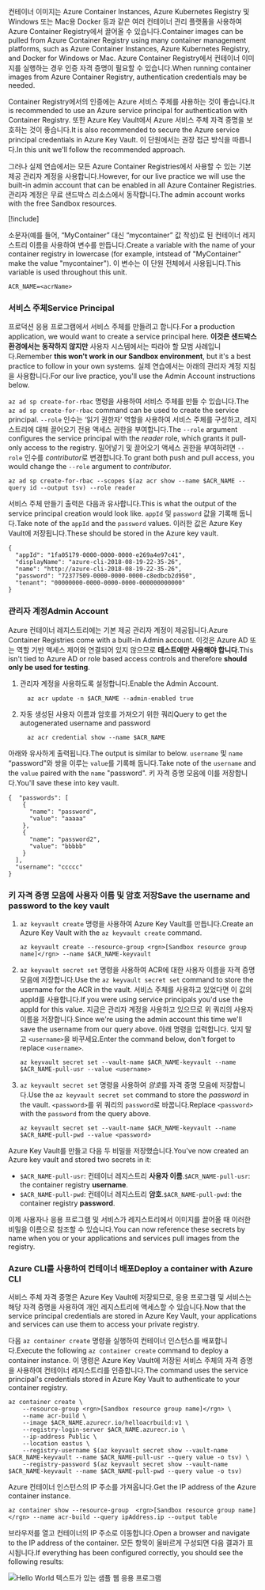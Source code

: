 <span data-ttu-id="4cad1-101">컨테이너 이미지는 Azure Container Instances, Azure Kubernetes Registry 및 Windows 또는 Mac용 Docker 등과 같은 여러 컨테이너 관리 플랫폼을 사용하여 Azure Container Registry에서 끌어올 수 있습니다.</span><span class="sxs-lookup"><span data-stu-id="4cad1-101">Container images can be pulled from Azure Container Registry using many container management platforms, such as Azure Container Instances, Azure Kubernetes Registry, and Docker for Windows or Mac.</span></span> <span data-ttu-id="4cad1-102">Azure Container Registry에서 컨테이너 이미지를 실행하는 경우 인증 자격 증명이 필요할 수 있습니다.</span><span class="sxs-lookup"><span data-stu-id="4cad1-102">When running container images from Azure Container Registry, authentication credentials may be needed.</span></span> 

<span data-ttu-id="4cad1-103">Container Registry에서의 인증에는 Azure 서비스 주체를 사용하는 것이 좋습니다.</span><span class="sxs-lookup"><span data-stu-id="4cad1-103">It is recommended to use an Azure service principal for authentication with Container Registry.</span></span> <span data-ttu-id="4cad1-104">또한 Azure Key Vault에서 Azure 서비스 주체 자격 증명을 보호하는 것이 좋습니다.</span><span class="sxs-lookup"><span data-stu-id="4cad1-104">It is also recommended to secure the Azure service principal credentials in Azure Key Vault.</span></span> <span data-ttu-id="4cad1-105">이 단원에서는 권장 접근 방식을 따릅니다.</span><span class="sxs-lookup"><span data-stu-id="4cad1-105">In this unit we'll follow the recommended approach.</span></span>

<span data-ttu-id="4cad1-106">그러나 실제 연습에서는 모든 Azure Container Registries에서 사용할 수 있는 기본 제공 관리자 계정을 사용합니다.</span><span class="sxs-lookup"><span data-stu-id="4cad1-106">However, for our live practice we will use the built-in admin account that can be enabled in all Azure Container Registries.</span></span> <span data-ttu-id="4cad1-107">관리자 계정은 무료 샌드박스 리소스에서 동작합니다.</span><span class="sxs-lookup"><span data-stu-id="4cad1-107">The admin account works with the free Sandbox resources.</span></span>

<!-- Activate the sandbox -->
[!include[](../../../includes/azure-sandbox-activate.md)]

<span data-ttu-id="4cad1-108">소문자(예를 들어, “MyContainer” 대신 “mycontainer” 값 작성)로 된 컨테이너 레지스트리 이름을 사용하여 변수를 만듭니다.</span><span class="sxs-lookup"><span data-stu-id="4cad1-108">Create a variable with the name of your container registry in lowercase (for example, intstead of "MyContainer" make the value "mycontainer").</span></span> <span data-ttu-id="4cad1-109">이 변수는 이 단원 전체에서 사용됩니다.</span><span class="sxs-lookup"><span data-stu-id="4cad1-109">This variable is used throughout this unit.</span></span>

```azurecli
ACR_NAME=<acrName>
```

### <a name="service-principal"></a><span data-ttu-id="4cad1-110">서비스 주체</span><span class="sxs-lookup"><span data-stu-id="4cad1-110">Service Principal</span></span>

<span data-ttu-id="4cad1-111">프로덕션 응용 프로그램에서 서비스 주체를 만들려고 합니다.</span><span class="sxs-lookup"><span data-stu-id="4cad1-111">For a production application, we would want to create a service principal here.</span></span> <span data-ttu-id="4cad1-112">**이것은 샌드박스 환경에서는 동작하지 않지만** 사용자 시스템에서는 따라야 할 모범 사례입니다.</span><span class="sxs-lookup"><span data-stu-id="4cad1-112">Remember **this won't work in our Sandbox environment**, but it's a best practice to follow in your own systems.</span></span> <span data-ttu-id="4cad1-113">실제 연습에서는 아래의 관리자 계정 지침을 사용합니다.</span><span class="sxs-lookup"><span data-stu-id="4cad1-113">For our live practice, you'll use the Admin Account instructions below.</span></span>

<span data-ttu-id="4cad1-114">`az ad sp create-for-rbac` 명령을 사용하여 서비스 주체를 만들 수 있습니다.</span><span class="sxs-lookup"><span data-stu-id="4cad1-114">The `az ad sp create-for-rbac` command can be used to create the service principal.</span></span> <span data-ttu-id="4cad1-115">`--role` 인수는 ‘읽기 권한자’ 역할을 사용하여 서비스 주체를 구성하고, 레지스트리에 대해 끌어오기 전용 액세스 권한을 부여합니다.</span><span class="sxs-lookup"><span data-stu-id="4cad1-115">The `--role` argument configures the service principal with the *reader* role, which grants it pull-only access to the registry.</span></span> <span data-ttu-id="4cad1-116">밀어넣기 및 끌어오기 액세스 권한을 부여하려면 `--role` 인수를 *contributor*로 변경합니다.</span><span class="sxs-lookup"><span data-stu-id="4cad1-116">To grant both push and pull access, you would change the `--role` argument to *contributor*.</span></span>

```azurecli
az ad sp create-for-rbac --scopes $(az acr show --name $ACR_NAME --query id --output tsv) --role reader
```

<span data-ttu-id="4cad1-117">서비스 주체 만들기 출력은 다음과 유사합니다.</span><span class="sxs-lookup"><span data-stu-id="4cad1-117">This is what the output of the service principal creation would look like.</span></span> <span data-ttu-id="4cad1-118">`appId` 및 `password` 값을 기록해 둡니다.</span><span class="sxs-lookup"><span data-stu-id="4cad1-118">Take note of the `appId` and the `password` values.</span></span> <span data-ttu-id="4cad1-119">이러한 값은 Azure Key Vault에 저장됩니다.</span><span class="sxs-lookup"><span data-stu-id="4cad1-119">These should be stored in the Azure key vault.</span></span>

```output
{
  "appId": "1fa05179-0000-0000-0000-e269a4e97c41",
  "displayName": "azure-cli-2018-08-19-22-35-26",
  "name": "http://azure-cli-2018-08-19-22-35-26",
  "password": "72377509-0000-0000-0000-c8edbcb2d950",
  "tenant": "00000000-0000-0000-0000-000000000000"
}
```

### <a name="admin-account"></a><span data-ttu-id="4cad1-120">관리자 계정</span><span class="sxs-lookup"><span data-stu-id="4cad1-120">Admin Account</span></span>

<span data-ttu-id="4cad1-121">Azure 컨테이너 레지스트리에는 기본 제공 관리자 계정이 제공됩니다.</span><span class="sxs-lookup"><span data-stu-id="4cad1-121">Azure Container Registries come with a built-in Admin account.</span></span> <span data-ttu-id="4cad1-122">이것은 Azure AD 또는 역할 기반 액세스 제어와 연결되어 있지 않으므로 **테스트에만 사용해야 합니다**.</span><span class="sxs-lookup"><span data-stu-id="4cad1-122">This isn't tied to Azure AD or role based access controls and therefore **should only be used for testing**.</span></span> 

1. <span data-ttu-id="4cad1-123">관리자 계정을 사용하도록 설정합니다.</span><span class="sxs-lookup"><span data-stu-id="4cad1-123">Enable the Admin Account.</span></span>
    ```azurecli
      az acr update -n $ACR_NAME --admin-enabled true
    ```

2. <span data-ttu-id="4cad1-124">자동 생성된 사용자 이름과 암호를 가져오기 위한 쿼리</span><span class="sxs-lookup"><span data-stu-id="4cad1-124">Query to get the autogenerated username and password</span></span>

    ```azurecli
      az acr credential show --name $ACR_NAME
    ```

<span data-ttu-id="4cad1-125">아래와 유사하게 출력됩니다.</span><span class="sxs-lookup"><span data-stu-id="4cad1-125">The output is similar to below.</span></span> <span data-ttu-id="4cad1-126">`username` 및 `name` “password”와 쌍을 이루는 `value`를 기록해 둡니다.</span><span class="sxs-lookup"><span data-stu-id="4cad1-126">Take note of the `username` and the `value` paired with the `name` "password".</span></span> <span data-ttu-id="4cad1-127">키 자격 증명 모음에 이를 저장합니다.</span><span class="sxs-lookup"><span data-stu-id="4cad1-127">You'll save these into key vault.</span></span>

```output
{  "passwords": [
    {
      "name": "password",
      "value": "aaaaa"
    },
    {
      "name": "password2",
      "value": "bbbbb"
    }
  ],
  "username": "ccccc"
}
```

### <a name="save-the-username-and-password-to-the-key-vault"></a><span data-ttu-id="4cad1-128">키 자격 증명 모음에 사용자 이름 및 암호 저장</span><span class="sxs-lookup"><span data-stu-id="4cad1-128">Save the username and password to the key vault</span></span>

1. <span data-ttu-id="4cad1-129">`az keyvault create` 명령을 사용하여 Azure Key Vault를 만듭니다.</span><span class="sxs-lookup"><span data-stu-id="4cad1-129">Create an Azure Key Vault with the `az keyvault create` command.</span></span>

    ```azurecli
    az keyvault create --resource-group <rgn>[Sandbox resource group name]</rgn> --name $ACR_NAME-keyvault
    ```

1. <span data-ttu-id="4cad1-130">`az keyvault secret set` 명령을 사용하여 ACR에 대한 사용자 이름을 자격 증명 모음에 저장합니다.</span><span class="sxs-lookup"><span data-stu-id="4cad1-130">Use the `az keyvault secret set` command to store the username for the ACR in the vault.</span></span> <span data-ttu-id="4cad1-131">서비스 주체를 사용하고 있었다면 이 값의 appId를 사용합니다.</span><span class="sxs-lookup"><span data-stu-id="4cad1-131">If you were using service principals you'd use the appId for this value.</span></span> <span data-ttu-id="4cad1-132">지금은 관리자 계정을 사용하고 있으므로 위 쿼리의 사용자 이름을 저장합니다.</span><span class="sxs-lookup"><span data-stu-id="4cad1-132">Since we're using the admin account this time we'll save the username from our query above.</span></span> <span data-ttu-id="4cad1-133">아래 명령을 입력합니다. 잊지 말고 `<username>`을 바꾸세요.</span><span class="sxs-lookup"><span data-stu-id="4cad1-133">Enter the command below, don't forget to replace `<username>`.</span></span>

    ```azurecli
    az keyvault secret set --vault-name $ACR_NAME-keyvault --name $ACR_NAME-pull-usr --value <username>
    ```

1. <span data-ttu-id="4cad1-134">`az keyvault secret set` 명령을 사용하여 *암호*를 자격 증명 모음에 저장합니다.</span><span class="sxs-lookup"><span data-stu-id="4cad1-134">Use the `az keyvault secret set` command to store the *password* in the vault.</span></span> <span data-ttu-id="4cad1-135">`<password>`를 위 쿼리의 `password`로 바꿉니다.</span><span class="sxs-lookup"><span data-stu-id="4cad1-135">Replace `<password>` with the `password` from the query above.</span></span>

    ```azurecli
    az keyvault secret set --vault-name $ACR_NAME-keyvault --name $ACR_NAME-pull-pwd --value <password>
    ```

<span data-ttu-id="4cad1-136">Azure Key Vault를 만들고 다음 두 비밀을 저장했습니다.</span><span class="sxs-lookup"><span data-stu-id="4cad1-136">You've now created an Azure key vault and stored two secrets in it:</span></span>

* <span data-ttu-id="4cad1-137">`$ACR_NAME-pull-usr`: 컨테이너 레지스트리 **사용자 이름**.</span><span class="sxs-lookup"><span data-stu-id="4cad1-137">`$ACR_NAME-pull-usr`: the container registry **username**.</span></span>
* <span data-ttu-id="4cad1-138">`$ACR_NAME-pull-pwd`: 컨테이너 레지스트리 **암호**.</span><span class="sxs-lookup"><span data-stu-id="4cad1-138">`$ACR_NAME-pull-pwd`: the container registry **password**.</span></span>

<span data-ttu-id="4cad1-139">이제 사용자나 응용 프로그램 및 서비스가 레지스트리에서 이미지를 끌어올 때 이러한 비밀을 이름으로 참조할 수 있습니다.</span><span class="sxs-lookup"><span data-stu-id="4cad1-139">You can now reference these secrets by name when you or your applications and services pull images from the registry.</span></span>

### <a name="deploy-a-container-with-azure-cli"></a><span data-ttu-id="4cad1-140">Azure CLI를 사용하여 컨테이너 배포</span><span class="sxs-lookup"><span data-stu-id="4cad1-140">Deploy a container with Azure CLI</span></span>

<span data-ttu-id="4cad1-141">서비스 주체 자격 증명은 Azure Key Vault에 저장되므로, 응용 프로그램 및 서비스는 해당 자격 증명을 사용하여 개인 레지스트리에 액세스할 수 있습니다.</span><span class="sxs-lookup"><span data-stu-id="4cad1-141">Now that the service principal credentials are stored in Azure Key Vault, your applications and services can use them to access your private registry.</span></span>

<span data-ttu-id="4cad1-142">다음 `az container create` 명령을 실행하여 컨테이너 인스턴스를 배포합니다.</span><span class="sxs-lookup"><span data-stu-id="4cad1-142">Execute the following `az container create` command to deploy a container instance.</span></span> <span data-ttu-id="4cad1-143">이 명령은 Azure Key Vault에 저장된 서비스 주체의 자격 증명을 사용하여 컨테이너 레지스트리를 인증합니다.</span><span class="sxs-lookup"><span data-stu-id="4cad1-143">The command uses the service principal's credentials stored in Azure Key Vault to authenticate to your container registry.</span></span>

```azurecli
az container create \
    --resource-group <rgn>[Sandbox resource group name]</rgn> \
    --name acr-build \
    --image $ACR_NAME.azurecr.io/helloacrbuild:v1 \
    --registry-login-server $ACR_NAME.azurecr.io \
    --ip-address Public \
    --location eastus \
    --registry-username $(az keyvault secret show --vault-name $ACR_NAME-keyvault --name $ACR_NAME-pull-usr --query value -o tsv) \
    --registry-password $(az keyvault secret show --vault-name $ACR_NAME-keyvault --name $ACR_NAME-pull-pwd --query value -o tsv)
```

<span data-ttu-id="4cad1-144">Azure 컨테이너 인스턴스의 IP 주소를 가져옵니다.</span><span class="sxs-lookup"><span data-stu-id="4cad1-144">Get the IP address of the Azure container instance.</span></span>

```azurecli
az container show --resource-group  <rgn>[Sandbox resource group name]</rgn> --name acr-build --query ipAddress.ip --output table
```

<span data-ttu-id="4cad1-145">브라우저를 열고 컨테이너의 IP 주소로 이동합니다.</span><span class="sxs-lookup"><span data-stu-id="4cad1-145">Open a browser and navigate to the IP address of the container.</span></span> <span data-ttu-id="4cad1-146">모든 항목이 올바르게 구성되면 다음 결과가 표시됩니다.</span><span class="sxs-lookup"><span data-stu-id="4cad1-146">If everything has been configured correctly, you should see the following results:</span></span>

![Hello World 텍스트가 있는 샘플 웹 응용 프로그램](../media/hello.png)

